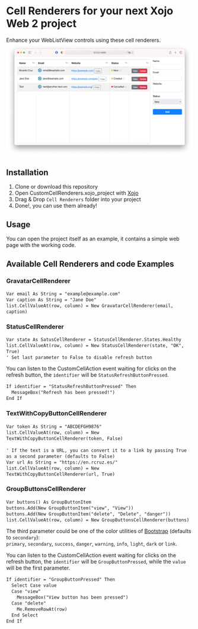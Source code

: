 # Cell Renderers for your next Xojo Web 2 project

Enhance your WebListView controls using these cell renderers.
![Custom Cell Renderers in action](images/example-for-readme.png)

## Installation
1. Clone or download this repository
2. Open CustomCellRenderers.xojo_project with [Xojo](https://www.xojo.com/)
3. Drag & Drop `Cell Renderers` folder into your project
4. Done!, you can use them already!

## Usage
You can open the project itself as an example, it contains a simple web page with the working code.

## Available Cell Renderers and code Examples

### GravatarCellRenderer
```xojo
Var email As String = "example@example.com"
Var caption As String = "Jane Doe"
list.CellValueAt(row, column) = New GravatarCellRenderer(email, caption)
```

### StatusCellRenderer
```xojo
Var state As SatusCellRenderer = StatusCellRenderer.States.Healthy
list.CellValueAt(row, column) = New StatusCellRenderer(state, "OK", True)
' Set last parameter to False to disable refresh button
```

You can listen to the CustomCellAction event waiting for clicks on the refresh button, the `identifier` will be `StatusRefreshButtonPressed`.

```xojo
If identifier = "StatusRefreshButtonPressed" Then
  MessageBox("Refresh has been pressed!")
End If
```

### TextWithCopyButtonCellRenderer
```xojo
Var token As String = "ABCDEFGH9876"
list.CellValueAt(row, column) = New TextWithCopyButtonCellRenderer(token, False)

' If the text is a URL, you can convert it to a link by passing True as a second parameter (defaults to False)
Var url As String = "https://en.rcruz.es/"
list.CellValueAt(row, column) = New TextWithCopyButtonCellRenderer(url, True)
```

### GroupButtonsCellRenderer
```xojo
Var buttons() As GroupButtonItem
buttons.Add(New GroupButtonItem("view", "View"))
buttons.Add(New GroupButtonItem("delete", "Delete", "danger"))
list.CellValueAt(row, column) = New GroupButtonsCellRenderer(buttons)
```

The third parameter could be one of the color utilities of [Bootstrap](https://getbootstrap.com/docs/5.1/components/buttons/) (defaults to `secondary`):   
`primary`, `secondary`, `success`, `danger`, `warning`, `info`, `light`, `dark` or `link`.

You can listen to the CustomCellAction event waiting for clicks on the refresh button, the `identifier` will be `GroupButtonPressed`, while the `value` will be the first parameter.

```xojo
If identifier = "GroupButtonPressed" Then
  Select Case value
  Case "view"
    MessageBox("View button has been pressed")
  Case "delete"
    Me.RemoveRowAt(row)
  End Select
End If
```
